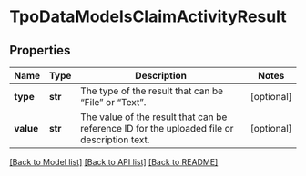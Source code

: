 # TpoDataModelsClaimActivityResult

## Properties
Name | Type | Description | Notes
------------ | ------------- | ------------- | -------------
**type** | **str** | The type of the result that can be “File” or “Text”. | [optional] 
**value** | **str** | The value of the result that can be reference ID for the uploaded file or description text. | [optional] 

[[Back to Model list]](../README.md#documentation-for-models) [[Back to API list]](../README.md#documentation-for-api-endpoints) [[Back to README]](../README.md)

